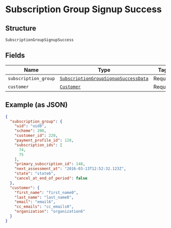 
# Subscription Group Signup Success

## Structure

`SubscriptionGroupSignupSuccess`

## Fields

| Name | Type | Tags | Description |
|  --- | --- | --- | --- |
| `subscription_group` | [`SubscriptionGroupSignupSuccessData`](../../doc/models/subscription-group-signup-success-data.md) | Required | - |
| `customer` | [`Customer`](../../doc/models/customer.md) | Required | - |

## Example (as JSON)

```json
{
  "subscription_group": {
    "uid": "uid8",
    "scheme": 200,
    "customer_id": 220,
    "payment_profile_id": 128,
    "subscription_ids": [
      74,
      75
    ],
    "primary_subscription_id": 148,
    "next_assessment_at": "2016-03-13T12:52:32.123Z",
    "state": "state6",
    "cancel_at_end_of_period": false
  },
  "customer": {
    "first_name": "first_name0",
    "last_name": "last_name8",
    "email": "email6",
    "cc_emails": "cc_emails0",
    "organization": "organization6"
  }
}
```


